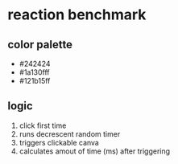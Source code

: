 # reaction benchmark
## color palette
- #242424
- #1a130fff
- #121b15ff

## logic
1. click first time
2. runs decrescent random timer
3. triggers clickable canva
4. calculates amout of time (ms) after triggering
